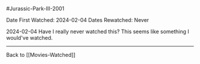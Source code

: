 #Jurassic-Park-III-2001

Date First Watched:  2024-02-04
Dates Rewatched:  Never

2024-02-04
Have I really never watched this?  This seems like something I would've watched.

---
Back to [[Movies-Watched]]